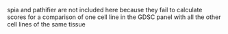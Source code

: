 spia and pathifier are not included here because they fail to calculate
scores for a comparison of one cell line in the GDSC panel with all the
other cell lines of the same tissue
